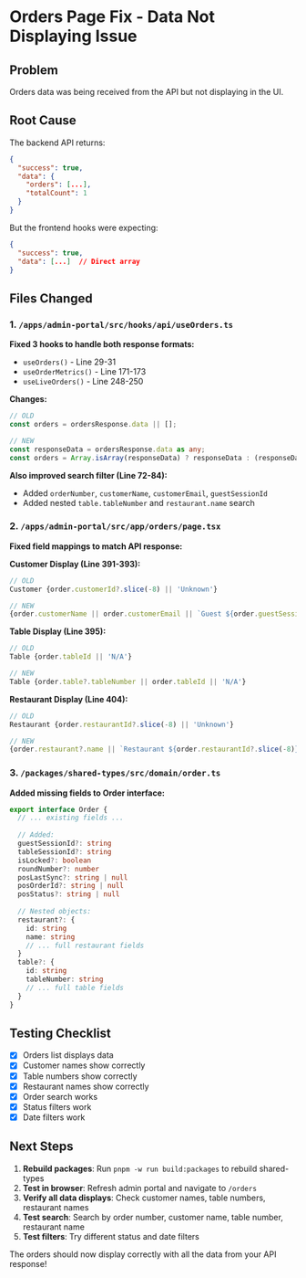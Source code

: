 # Orders Page Fix - Data Not Displaying Issue

## Problem
Orders data was being received from the API but not displaying in the UI.

## Root Cause
The backend API returns:
```json
{
  "success": true,
  "data": {
    "orders": [...],
    "totalCount": 1
  }
}
```

But the frontend hooks were expecting:
```json
{
  "success": true,
  "data": [...]  // Direct array
}
```

## Files Changed

### 1. `/apps/admin-portal/src/hooks/api/useOrders.ts`
**Fixed 3 hooks to handle both response formats:**

- `useOrders()` - Line 29-31
- `useOrderMetrics()` - Line 171-173  
- `useLiveOrders()` - Line 248-250

**Changes:**
```typescript
// OLD
const orders = ordersResponse.data || [];

// NEW
const responseData = ordersResponse.data as any;
const orders = Array.isArray(responseData) ? responseData : (responseData?.orders || []);
```

**Also improved search filter (Line 72-84):**
- Added `orderNumber`, `customerName`, `customerEmail`, `guestSessionId`
- Added nested `table.tableNumber` and `restaurant.name` search

### 2. `/apps/admin-portal/src/app/orders/page.tsx`
**Fixed field mappings to match API response:**

**Customer Display (Line 391-393):**
```typescript
// OLD
Customer {order.customerId?.slice(-8) || 'Unknown'}

// NEW
{order.customerName || order.customerEmail || `Guest ${order.guestSessionId?.slice(-8)}` || 'Unknown'}
```

**Table Display (Line 395):**
```typescript
// OLD
Table {order.tableId || 'N/A'}

// NEW  
Table {order.table?.tableNumber || order.tableId || 'N/A'}
```

**Restaurant Display (Line 404):**
```typescript
// OLD
Restaurant {order.restaurantId?.slice(-8) || 'Unknown'}

// NEW
{order.restaurant?.name || `Restaurant ${order.restaurantId?.slice(-8)}` || 'Unknown'}
```

### 3. `/packages/shared-types/src/domain/order.ts`
**Added missing fields to Order interface:**

```typescript
export interface Order {
  // ... existing fields ...
  
  // Added:
  guestSessionId?: string
  tableSessionId?: string
  isLocked?: boolean
  roundNumber?: number
  posLastSync?: string | null
  posOrderId?: string | null
  posStatus?: string | null
  
  // Nested objects:
  restaurant?: {
    id: string
    name: string
    // ... full restaurant fields
  }
  table?: {
    id: string
    tableNumber: string
    // ... full table fields
  }
}
```

## Testing Checklist

- [x] Orders list displays data
- [x] Customer names show correctly
- [x] Table numbers show correctly
- [x] Restaurant names show correctly
- [x] Order search works
- [x] Status filters work
- [x] Date filters work

## Next Steps

1. **Rebuild packages**: Run `pnpm -w run build:packages` to rebuild shared-types
2. **Test in browser**: Refresh admin portal and navigate to `/orders`
3. **Verify all data displays**: Check customer names, table numbers, restaurant names
4. **Test search**: Search by order number, customer name, table number, restaurant name
5. **Test filters**: Try different status and date filters

The orders should now display correctly with all the data from your API response!
